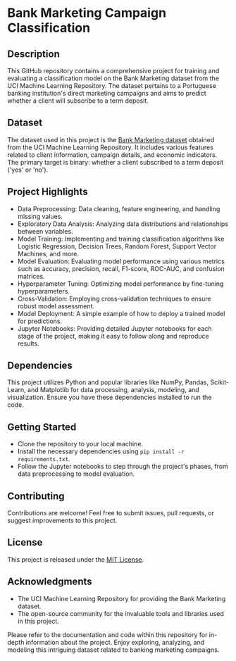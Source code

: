 # Bank Marketing Campaign Classification

## Description

This GitHub repository contains a comprehensive project for training and evaluating a classification model on the Bank Marketing dataset from the UCI Machine Learning Repository. The dataset pertains to a Portuguese banking institution's direct marketing campaigns and aims to predict whether a client will subscribe to a term deposit.

## Dataset

The dataset used in this project is the [Bank Marketing dataset](https://archive.ics.uci.edu/ml/datasets/bank+marketing) obtained from the UCI Machine Learning Repository. It includes various features related to client information, campaign details, and economic indicators. The primary target is binary: whether a client subscribed to a term deposit ('yes' or 'no').

## Project Highlights
- Data Preprocessing: Data cleaning, feature engineering, and handling missing values.
- Exploratory Data Analysis: Analyzing data distributions and relationships between variables.
- Model Training: Implementing and training classification algorithms like Logistic Regression, Decision Trees, Random Forest, Support Vector Machines, and more.
- Model Evaluation: Evaluating model performance using various metrics such as accuracy, precision, recall, F1-score, ROC-AUC, and confusion matrices.
- Hyperparameter Tuning: Optimizing model performance by fine-tuning hyperparameters.
- Cross-Validation: Employing cross-validation techniques to ensure robust model assessment.
- Model Deployment: A simple example of how to deploy a trained model for predictions.
- Jupyter Notebooks: Providing detailed Jupyter notebooks for each stage of the project, making it easy to follow along and reproduce results.

## Dependencies
This project utilizes Python and popular libraries like NumPy, Pandas, Scikit-Learn, and Matplotlib for data processing, analysis, modeling, and visualization. Ensure you have these dependencies installed to run the code.

## Getting Started
- Clone the repository to your local machine.
- Install the necessary dependencies using `pip install -r requirements.txt`.
- Follow the Jupyter notebooks to step through the project's phases, from data preprocessing to model evaluation.

## Contributing
Contributions are welcome! Feel free to submit issues, pull requests, or suggest improvements to this project.

## License
This project is released under the [MIT License](LICENSE).

## Acknowledgments
- The UCI Machine Learning Repository for providing the Bank Marketing dataset.
- The open-source community for the invaluable tools and libraries used in this project.

Please refer to the documentation and code within this repository for in-depth information about the project. Enjoy exploring, analyzing, and modeling this intriguing dataset related to banking marketing campaigns.
